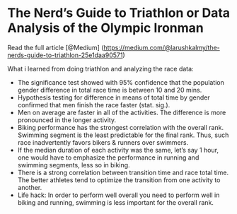# The Nerd’s Guide to Triathlon or Data Analysis of the Olympic Ironman

Read the full article [@Medium] (https://medium.com/@larushkalmy/the-nerds-guide-to-triathlon-25e1daa90571)

What i learned from doing triathlon and analyzing the race data:

- The significance test showed with 95% confidence that the population gender difference in total race time is between 10 and 20 mins.
- Hypothesis testing for difference in means of total time by gender confirmed that men finish the race faster (stat. sig.).
- Men on average are faster in all of the activities. The difference is more pronounced in the longer activity.
- Biking performance has the strongest correlation with the overall rank. Swimming segment is the least predictable for the final rank. Thus, such race inadvertently favors bikers & runners over swimmers.
- If the median duration of each activity was the same, let’s say 1 hour, one would have to emphasize the performance in running and swimming segments, less so in biking.
- There is a strong correlation between transition time and race total time. The better athletes tend to optimize the transition from one activity to another.
- Life hack: In order to perform well overall you need to perform well in biking and running, swimming is less important for the overall rank.
